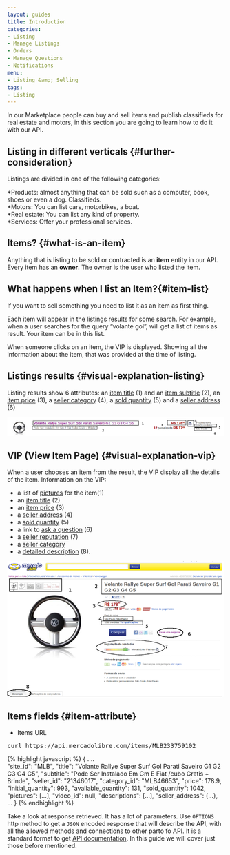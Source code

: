 ```yaml
---
layout: guides
title: Introduction
categories: 
- Listing
- Manage Listings
- Orders
- Manage Questions
- Notifications
menu: 
- Listing &amp; Selling
tags: 
- Listing
---
```


In our Marketplace people can buy and sell items and publish classifieds for real estate and motors, in this section you are going to learn how to do it with our API.

## Listing in different verticals {#further-consideration}

Listings are divided in one of the following categories:

*Products: almost anything that can be sold such as a computer, book, shoes or even a dog. 
Classifieds.<br/>
*Motors: You can list cars, motorbikes, a boat.<br/>
*Real estate: You can list any kind of property.<br/>
*Services: Offer your professional services.<br/>


## Items? {#what-is-an-item}

Anything that is listing to be sold or contracted is an <strong>item</strong> entity in our API.
Every item has an <strong>owner</strong>. The owner is the user who listed the item.

## What happens when I list an Item?{#item-list}

If you want to sell something you need to list it as an item as first thing.

Each item will appear in the listings results for some search. For example, when a user searches for the query “volante gol”, will get a list of items as result. Your item can be in this list.

When someone clicks on an item, the VIP is displayed. Showing all the information about the item, that was provided at the time of listing.


## Listings results {#visual-explanation-listing}

Listing results show 6 attributes: an <a href="javascript:void(0)" onClick="goToByScroll('item-title')">item title</a> (1) and an <a href="javascript:void(0)" onClick="goToByScroll('item-title')">item subtitle</a> (2), an <a href="javascript:void(0)" onClick="goToByScroll('item-price')">item price</a> (3), a <a href="javascript:void(0)" onClick="goToByScroll('seller-category')">seller category</a> (4), a <a href="javascript:void(0)" onClick="goToByScroll('sold-quantity')">sold quantity</a> (5) and a <a href="javascript:void(0)" onClick="goToByScroll('seller-address')">seller address</a> (6)


![meli listing](/images/meli-listing.png)

## VIP (View Item Page) {#visual-explanation-vip}

When a user chooses an item from the result, the VIP display all the details of the item.
Information on the VIP:
* a list of <a href="javascript:void(0)" onClick="goToByScroll('item-pictures')"> pictures</a> for the item(1)
* an <a href="javascript:void(0)" onClick="goToByScroll('item-title')">item title</a> (2)
* an <a href="javascript:void(0)" onClick="goToByScroll('item-price')">item price</a> (3)
* a <a href="javascript:void(0)" onClick="goToByScroll('seller-address')">seller address</a> (4)
* a <a href="javascript:void(0)" onClick="goToByScroll('sold-quantity')">sold quantity</a> (5)
* a link to [ask a question](/ask-a-question) (6)
* a <a href="javascript:void(0)" onClick="goToByScroll('seller-reputation')">seller reputation</a> (7)
* a <a href="javascript:void(0)" onClick="goToByScroll('seller-category')">seller category</a> 
* a <a href="javascript:void(0)" onClick="goToByScroll('detailed-decription')">detailed description</a> (8). 


![vip](/images/vip.png)

## Items fields {#item-attribute}

* Items URL 
<pre class="terminal">
curl https://api.mercadolibre.com/items/MLB233759102
</pre>

{% highlight javascript %} 
{
  ....   
  "site_id": "MLB",
  "title": "Volante Rallye Super Surf Gol Parati Saveiro G1 G2 G3 G4 G5",
  "subtitle": "Pode Ser Instalado Em Gm E Fiat /cubo Gratis + Brinde",
  "seller_id": "21346017",
  "category_id": "MLB46653",
  "price": 178.9,
  "initial_quantity": 993,
  "available_quantity": 131,
  "sold_quantity": 1042,
  "pictures": [...],
  "video_id": null,
  "descriptions": [...],
  "seller_address": {...},
  ...
}
{% endhighlight %}

Take a look at response retrieved. It has a lot of parameters. Use <code>OPTIONS</code> http method to get a <code>JSON</code> encoded response that will describe the API, with all the allowed methods and connections to other parto fo API. It is a standard format to get [API documentation](/design-considerations/#options).
In this guide we will cover just those before mentioned.

